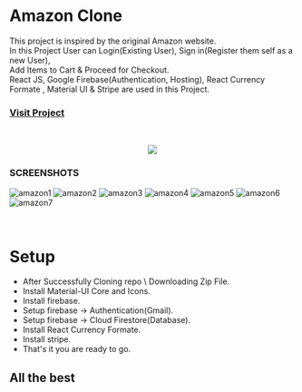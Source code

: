 # Amazon Clone


This project is inspired by the original Amazon website.<br />
In this Project User can Login(Existing User), Sign in(Register them self as a new User),<br/>
Add Items to Cart & Proceed for Checkout.<br />
React JS, Google Firebase(Authentication, Hosting), React Currency Formate , Material UI & Stripe are used in this Project.


### [Visit Project]( https://clone-project-6d0ef.web.app )
<br/>
<p align="center">
 <img src="https://i.ibb.co/6PKNqxX/amazon2.png">
 </p>
 
### SCREENSHOTS

<p align="left">
 <img src="https://i.ibb.co/PCcShVb/amazon1.png" alt="amazon1"><span>  </span>
<img src="https://i.ibb.co/C7jWSZP/amazon2.png" alt="amazon2"><span>  </span>
<img src="https://i.ibb.co/p38ktQQ/amazon3.png" alt="amazon3"><span>  </span>
<img src="https://i.ibb.co/sgJp4Xm/amazon4.png" alt="amazon4"><span>  </span>
<img src="https://i.ibb.co/PcCGLxg/amazon5.png" alt="amazon5"><span>  </span>
<img src="https://i.ibb.co/D13wBG7/amazon6.png" alt="amazon6"><span>  </span>
<img src="https://i.ibb.co/dbtNpTK/amazon7.png" alt="amazon7"><span>  </span>
 </p>
 

<br/>


# Setup

  - After Successfully Cloning repo \ Downloading Zip File.
  - Install Material-UI Core and Icons.
  - Install firebase.
  - Setup firebase -> Authentication(Gmail).
  - Setup firebase -> Cloud Firestore(Database).
  - Install React Currency Formate.
  - Install stripe.
  - That's it you are ready to go.


## All the best
